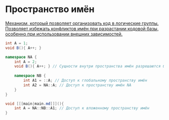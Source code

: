 # Пространство имён

<a href="https://www.angelcode.com/angelscript/sdk/docs/manual/doc_global_namespace.html"/>

Механизм, который позволяет организовать код в логические группы. Позволяет избежать конфликтов имён при разрастании
кодовой базы, особенно при использовании внешних зависимостей.

```C#
int A = 1;
void B(){ A++; }

namespace NA {
    int A = 2;
    void B(){ A++; } // Сущности внутри пространства имён разрешаются без дополнительного синтаксиса
    
    namespace NB {
        int A1 = ::A; // Доступ к глобальному пространству имён
        int A2 = NA::A; // Доступ к пространству имён NA 
    }
}

void [[[main|main.md]]](){
    int A = NA::NB::A1; // Доступ к вложенному пространству имён
}
```
